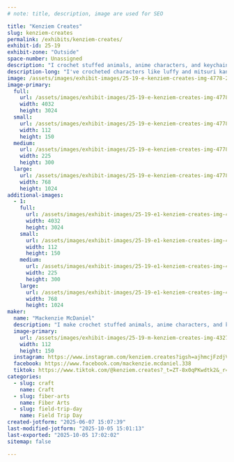 ```yaml
---
# note: title, description, image are used for SEO

title: "Kenziem Creates"
slug: kenziem-creates
permalink: /exhibits/kenziem-creates/
exhibit-id: 25-19
exhibit-zone: "Outside"
space-number: Unassigned
description: "I crochet stuffed animals, anime characters, and keychains."
description-long: "I've crocheted characters like luffy and mitsuri kanroji. I also make stuffed animals and keychains like frogs, chickens, flowers, strawberries, dinosaurs, and dragons."
image: /assets/images/exhibit-images/25-19-e-kenziem-creates-img-4778-2498-225x300.jpeg
image-primary: 
  full:
    url: /assets/images/exhibit-images/25-19-e-kenziem-creates-img-4778-2498-full.jpeg
    width: 4032
    height: 3024
  small:
    url: /assets/images/exhibit-images/25-19-e-kenziem-creates-img-4778-2498-112x150.jpeg
    width: 112
    height: 150
  medium:
    url: /assets/images/exhibit-images/25-19-e-kenziem-creates-img-4778-2498-225x300.jpeg
    width: 225
    height: 300
  large:
    url: /assets/images/exhibit-images/25-19-e-kenziem-creates-img-4778-2498-768x1024.jpeg
    width: 768
    height: 1024
additional-images: 
  - 1:
    full:
      url: /assets/images/exhibit-images/25-19-e1-kenziem-creates-img-4779-7338-full.jpeg
      width: 4032
      height: 3024
    small:
      url: /assets/images/exhibit-images/25-19-e1-kenziem-creates-img-4779-7338-112x150.jpeg
      width: 112
      height: 150
    medium:
      url: /assets/images/exhibit-images/25-19-e1-kenziem-creates-img-4779-7338-225x300.jpeg
      width: 225
      height: 300
    large:
      url: /assets/images/exhibit-images/25-19-e1-kenziem-creates-img-4779-7338-768x1024.jpeg
      width: 768
      height: 1024
maker: 
  name: "Mackenzie McDaniel"
  description: "I make crochet stuffed animals, anime characters, and keychains. I’ve made characters like luffy, mitsuri kanroji, and a couple my little pony characters. I also crochet animals like cats, frogs, chickens, dinosaurs, and dragons."
  image-primary:
    url: /assets/images/exhibit-images/25-19-m-kenziem-creates-img-4327-162-112x150.jpeg
    width: 112
    height: 150
  instagram: https://www.instagram.com/kenziem.creates?igsh=ajhmcjFzdjVtems1&utm_source=qr
  facebook: https://www.facebook.com/mackenzie.mcdaniel.338
  tiktok: https://www.tiktok.com/@kenziem.creates?_t=ZT-8x0qPKwdtk2&_r=1
categories: 
  - slug: craft
    name: Craft
  - slug: fiber-arts
    name: Fiber Arts
  - slug: field-trip-day
    name: Field Trip Day
created-jotform: "2025-06-07 15:07:39"
last-modified-jotform: "2025-10-05 15:01:13"
last-exported: "2025-10-05 17:02:02"
sitemap: false

---
```

